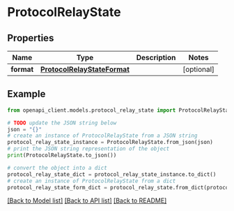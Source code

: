 # ProtocolRelayState


## Properties

Name | Type | Description | Notes
------------ | ------------- | ------------- | -------------
**format** | [**ProtocolRelayStateFormat**](ProtocolRelayStateFormat.md) |  | [optional] 

## Example

```python
from openapi_client.models.protocol_relay_state import ProtocolRelayState

# TODO update the JSON string below
json = "{}"
# create an instance of ProtocolRelayState from a JSON string
protocol_relay_state_instance = ProtocolRelayState.from_json(json)
# print the JSON string representation of the object
print(ProtocolRelayState.to_json())

# convert the object into a dict
protocol_relay_state_dict = protocol_relay_state_instance.to_dict()
# create an instance of ProtocolRelayState from a dict
protocol_relay_state_form_dict = protocol_relay_state.from_dict(protocol_relay_state_dict)
```
[[Back to Model list]](../README.md#documentation-for-models) [[Back to API list]](../README.md#documentation-for-api-endpoints) [[Back to README]](../README.md)


